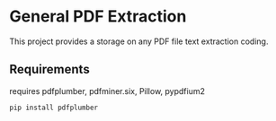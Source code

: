 # General PDF Extraction

This project provides a storage on any PDF file text extraction coding.

## Requirements
requires pdfplumber, pdfminer.six, Pillow, pypdfium2

```python
pip install pdfplumber
```
